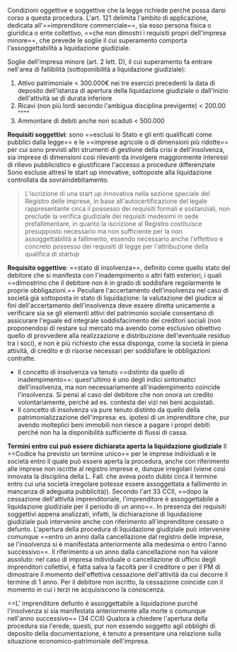 Condizioni oggettive e soggettive che la legge richiede perché possa darsi corso a questa procedura. 
L'art. 121 delimita l'ambito di applicazione, dedicata all'==imprenditore commerciale==, sia esso persona fisica o giuridica o ente collettivo, ==che non dimostri i requisiti propri dell'impresa minore==, che prevede le soglie il cui superamento comporta l'assoggettabilità a liquidazione giudiziale.

 Soglie dell'impresa minore (art. 2 lett. D), il cui superamento fa entrare nell'area di fallibilità (sottoponibilità a liquidazione giudiziale):
1. Attivo patrimoniale < 300.000€ nei tre esercizi precedenti la data di deposito dell'istanza di apertura della liquidazione giudiziale o dall'inizio dell'attività se di durata inferiore
2. Ricavi (non più lordi secondo l'ambigua disciplina previgente) < 200.00 """"
3. Ammontare di debiti anche non scaduti < 500.000

**Requisiti soggettivi**: sono ==esclusi lo Stato e gli enti qualificati come pubblici dalla legge== e le ==imprese agricole o di dimensioni più ridotte== per cui sono previsti altri strumenti di gestione della crisi e dell'insolvenza, sia imprese di dimensioni così rilevanti da involgere maggiormente interessi di rilievo pubblicistico e giustificare l'accesso a procedure differenziate
Sono escluse altresì le start up innovative, sottoposte alla liquidazione controllata da sovraindebitamento.
>L'iscrizione di una start up innovativa nella sezione speciale del Registro delle imprese, in base all'autocertificazione del legale rappresentante circa il possesso dei requisiti formali e sostanziali, non preclude la verifica giudiziale dei requisiti medesimi in sede prefallimentare, in quanto la iscrizione al Registro costituisce presupposto necessario ma non sufficiente per la non assoggettabilità a fallimento, essendo necessario anche l'effettivo e concreto possesso dei requisiti di legge per l'attribuzione della qualifica di startup


**Requisito oggettivo**: ==stato di insolvenza==, definito come quello stato del debitore che si manifesta con l'inadempimento o altri fatti esteriori, i quali ==dimostrino che il debitore non è in grado di soddisfare regolarmente le proprie obbligazioni.==
Peculiare l'accertamento dell'insolvenza nel caso di società già sottoposta in stato di liquidazione: la valutazione del giudice ai fini dell'accertamento dell'insolvenza deve essere diretta unicamente a verificare sia se gli elementi attivi del patrimonio sociale consentano di assicurare l'eguale ed integrale soddisfacimento dei creditori sociali (non proponendosi di restare sul mercato ma avendo come esclusivo obiettivo quello di provvedere alla realizzazione e distribuzione dell'eventuale residuo tra i soci), e non è più richiesto che essa disponga, come la società in piena attività, di credito e di risorse necessari per soddisfare le obbligazioni contratte.
- Il concetto di insolvenza va tenuto ==distinto da quello di inadempimento==: quest'ultimo è uno degli indici sintomatici dell'insolvenza, ma non necessariamente all'inadempimento coincide l'insolvenza. Si pensi al caso del debitore che non onora un credito volontariamente, perché ad es. contesta dei vizi nei beni acquistati.
- Il concetto di insolvenza va pure tenuto distinto da quello della patrimonializzazione dell'impresa: es. ipotesi di un imprenditore che, pur avendo molteplici beni immobili non riesce a pagare i propri debiti perché non ha la disponibilità sufficiente di flussi di cassa.

**Termini entro cui può essere dichiarata aperta la liquidazione giudiziale**
Il ==Codice ha previsto un termine unico== per le imprese individuali e le società entro il quale può essere aperta la procedura, anche con riferimento alle imprese non iscritte al registro imprese e, dunque irregolari (viene così innovata la disciplina della L. Fall. che aveva posto dubbi circa il termine entro cui una società irregolare potesse essere assoggettata a fallimento in mancanza di adeguata pubblicità)).
Secondo l'art 33 CCII, ==dopo la cessazione dell'attività imprenditoriale, l'imprenditore è assoggettabile a liquidazione giudiziale per il periodo di un anno==. In presenza dei requisiti soggettivi appena analizzati, infatti, la dichiarazione di liquidazione giudiziale può intervenire anche con riferimento all'imprenditore cessato o defunto.
L'apertura della procedura di liquidazione giudiziale può intervenire comunque ==entro un anno dalla cancellazione dal registro delle imprese, se l'insolvenza si è manifestata anteriormente alla medesima o entro l'anno successivo==.
Il riferimento a un anno dalla cancellazione non ha valore assoluto: nel caso di impresa individuale o cancellazione di ufficio degli imprenditori collettivi, è fatta salva la facoltà per il creditore o per il PM di dimostrare il momento dell'effettiva cessazione dell'attività da cui decorre il termine di 1 anno.
Per il debitore non iscritto, la cessazione coincide con il momento in cui i terzi ne acquisiscono la conoscenza.

==L' imprenditore defunto è assoggettabile a liquidazione purché l'insolvenza si sia manifestata anteriormente alla morte o comunque nell'anno successivo== (34 CCII)
Qualora a chiedere l'apertura della procedura sia l'erede, questi, pur non essendo soggetto agli obblighi di deposito della documentazione, è tenuto a presentare una relazione sulla situazione economico-patrimoniale dell'impresa.